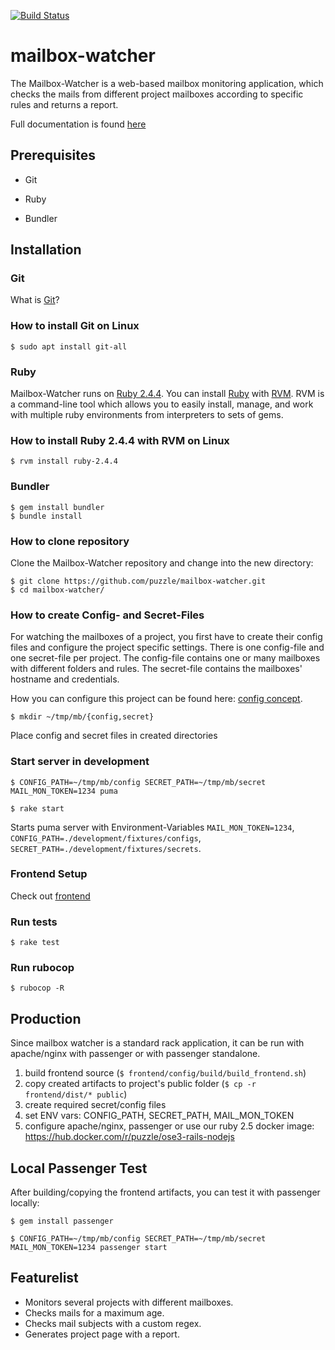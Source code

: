 [![Build Status](https://travis-ci.org/puzzle/mailbox-watcher.svg?branch=master)](https://travis-ci.org/puzzle/mailbox-watcher)

# mailbox-watcher

The Mailbox-Watcher is a web-based mailbox monitoring application,
which checks the mails from different project mailboxes according to
specific rules and returns a report.

Full documentation is found [here](https://github.com/puzzle/mailbox-watcher/blob/master/doc)

## Prerequisites

- Git

- Ruby

- Bundler

## Installation

### Git

What is [Git](https://git-scm.com/)?

### How to install Git on Linux

```
$ sudo apt install git-all
```

### Ruby

Mailbox-Watcher runs on [Ruby 2.4.4](https://www.ruby-lang.org/en/news/2018/03/28/ruby-2-4-4-released/).
You can install [Ruby](https://www.ruby-lang.org/en/) with [RVM](https://rvm.io/).
RVM is a command-line tool which allows you to easily install, manage, and work with multiple ruby environments from interpreters to sets of gems. 

### How to install Ruby 2.4.4 with RVM on Linux

```
$ rvm install ruby-2.4.4
```

### Bundler

```
$ gem install bundler
$ bundle install
```

### How to clone repository

Clone the Mailbox-Watcher repository and change into the new directory:

```
$ git clone https://github.com/puzzle/mailbox-watcher.git
$ cd mailbox-watcher/
```
### How to create Config- and Secret-Files

For watching the mailboxes of a project, you first have to create their config files and configure the project specific settings. There is one config-file and one secret-file per project. The config-file contains one or many mailboxes with different folders and rules. The secret-file contains the mailboxes' hostname and credentials.

How you can configure this project can be found here: [config concept](https://github.com/puzzle/mailbox-watcher/blob/master/doc/2_konzeption/2.3_config_konzept/2.3.1_config_konzept.md).

```
$ mkdir ~/tmp/mb/{config,secret}
```
Place config and secret files in created directories

### Start server in development

```$ CONFIG_PATH=~/tmp/mb/config SECRET_PATH=~/tmp/mb/secret  MAIL_MON_TOKEN=1234 puma```

```$ rake start```

Starts puma server with Environment-Variables
`MAIL_MON_TOKEN=1234`,
`CONFIG_PATH=./development/fixtures/configs`,
`SECRET_PATH=./development/fixtures/secrets`.



### Frontend Setup

Check out [frontend](frontend)

### Run tests

```$ rake test```

### Run rubocop

```$ rubocop -R```

## Production

Since mailbox watcher is a standard rack application, it can be run with apache/nginx with passenger or with passenger standalone. 

  1. build frontend source (```$ frontend/config/build/build_frontend.sh```)
  1. copy created artifacts to project's public folder (```$ cp -r frontend/dist/* public```)
  1. create required secret/config files
  1. set ENV vars: CONFIG_PATH, SECRET_PATH, MAIL_MON_TOKEN
  1. configure apache/nginx, passenger or use our ruby 2.5 docker image: https://hub.docker.com/r/puzzle/ose3-rails-nodejs
  
## Local Passenger Test

After building/copying the frontend artifacts, you can test it with passenger locally:

```$ gem install passenger```

```$ CONFIG_PATH=~/tmp/mb/config SECRET_PATH=~/tmp/mb/secret  MAIL_MON_TOKEN=1234 passenger start```

## Featurelist

- Monitors several projects with different mailboxes.
- Checks mails for a maximum age.
- Checks mail subjects with a custom regex.
- Generates project page with a report.
